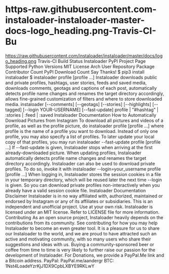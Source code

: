 # https-raw.githubusercontent.com-instaloader-instaloader-master-docs-logo_heading.png-Travis-CI-Bu
https://raw.githubusercontent.com/instaloader/instaloader/master/docs/logo_heading.png  Travis-CI Build Status Instaloader PyPI Project Page Supported Python Versions MIT License Arch User Repository Package Contributor Count PyPI Download Count Say Thanks!  $ pip3 install instaloader  $ instaloader profile [profile ...]  Instaloader      downloads public and private profiles, hashtags, user stories, feeds and saved media,     downloads comments, geotags and captions of each post,     automatically detects profile name changes and renames the target directory accordingly,     allows fine-grained customization of filters and where to store downloaded media.  instaloader [--comments] [--geotags] [--stories] [--highlights] [--tagged]             [--login YOUR-USERNAME] [--fast-update]             profile | "#hashtag" | :stories | :feed | :saved  Instaloader Documentation How to Automatically Download Pictures from Instagram  To download all pictures and videos of a profile, as well as the profile picture, do  instaloader profile [profile ...]  where profile is the name of a profile you want to download. Instead of only one profile, you may also specify a list of profiles.  To later update your local copy of that profiles, you may run  instaloader --fast-update profile [profile ...]  If --fast-update is given, Instaloader stops when arriving at the first already-downloaded picture. When updating profiles, Instaloader automatically detects profile name changes and renames the target directory accordingly.  Instaloader can also be used to download private profiles. To do so, invoke it with  instaloader --login=your_username profile [profile ...]  When logging in, Instaloader stores the session cookies in a file in your temporary directory, which will be reused later the next time --login is given. So you can download private profiles non-interactively when you already have a valid session cookie file.  Instaloader Documentation Disclaimer  Instaloader is in no way affiliated with, authorized, maintained or endorsed by Instagram or any of its affiliates or subsidiaries. This is an independent and unofficial project. Use at your own risk.  Instaloader is licensed under an MIT license. Refer to LICENSE file for more information. Contributing  As an open source project, Instaloader heavily depends on the contributions from its community. See contributing for how you may help Instaloader to become an even greater tool.  It is a pleasure for us to share our Instaloader to the world, and we are proud to have attracted such an active and motivating community, with so many users who share their suggestions and ideas with us. Buying a community-sponsored beer or coffee from time to time is very likely to further raise our passion for the development of Instaloader. For Donations, we provide a PayPal.Me link and a Bitcoin address. PayPal: PayPal.me/aandergr BTC: 1Nst4LoadeYzrKjJ1DX9CpbLXBYE9RKLwY
